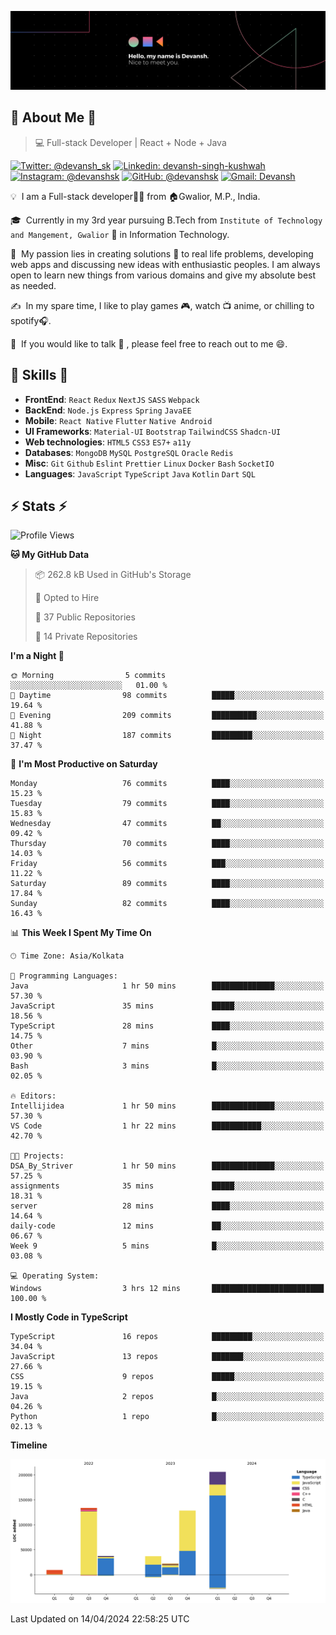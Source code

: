 ![Banner](./Devansh%20Singh%20Banner.png)

## 👋 About Me 👋

> 💻 Full-stack Developer | React + Node + Java

[![Twitter: @devansh_sk](https://img.shields.io/twitter/follow/devansh_sk?style=social)](https://twitter.com/devansh_sk)
[![Linkedin: devansh-singh-kushwah](https://img.shields.io/badge/-Devansh%20Singh%20Kushwah-blue?style=flat-square&logo=Linkedin&logoColor=white&link=https://www.linkedin.com/in/devanshsk/)](https://www.linkedin.com/in/devanshsk/)
[![Instagram: @devanshsk](https://img.shields.io/badge/-devanshsk-E4405F?style=flat-square&logo=instagram&logoColor=white)](https://instagram.com/devanshsk)
[![GitHub: @devanshsk](https://img.shields.io/github/followers/devanshsk?label=follow&style=social)](https://github.com/devanshsk)
[![Gmail: Devansh](https://img.shields.io/badge/Gmail-D14836?style=flat-square&logo=gmail&logoColor=white)](mailto:work.devanshsk@gmail.com)

💡 &nbsp;I am a Full-stack developer🧑‍💻 from 🏠Gwalior, M.P., India.

🎓 &nbsp;Currently in my 3rd year pursuing B.Tech from `Institute of Technology and Mangement, Gwalior` 🏫 in Information Technology.

🌱 &nbsp;My passion lies in creating solutions 🚩 to real life problems, developing web apps and discussing new ideas with enthusiastic peoples.
I am always open to learn new things from various domains and give my absolute best as needed.

✍️ &nbsp;In my spare time, I like to play games 🎮, watch 📺 anime, or chilling to spotify🎧.

💬 &nbsp;If you would like to talk 👋 , please feel free to reach out to me 😄.

##  🎉 Skills  🎉
- **FrontEnd**: `React` `Redux` `NextJS` `SASS` `Webpack`
- **BackEnd**: `Node.js` `Express` `Spring` `JavaEE`
- **Mobile**: `React Native` `Flutter` `Native Android`
- **UI Frameworks**: `Material-UI` `Bootstrap` `TailwindCSS` `Shadcn-UI`
- **Web technologies**: `HTML5` `CSS3` `ES7+` `a11y`
- **Databases**: `MongoDB` `MySQL` `PostgreSQL` `Oracle` `Redis`
- **Misc**: `Git` `Github` `Eslint` `Prettier` `Linux` `Docker` `Bash` `SocketIO`
- **Languages**: `JavaScript` `TypeScript` `Java` `Kotlin` `Dart` `SQL`

## ⚡ Stats ⚡
<!--START_SECTION:waka-->
![Profile Views](http://img.shields.io/badge/Profile%20Views-7-blue)

**🐱 My GitHub Data** 

> 📦 262.8 kB Used in GitHub's Storage 
 > 
> 💼 Opted to Hire
 > 
> 📜 37 Public Repositories 
 > 
> 🔑 14 Private Repositories 
 > 
**I'm a Night 🦉** 

```text
🌞 Morning                5 commits           ░░░░░░░░░░░░░░░░░░░░░░░░░   01.00 % 
🌆 Daytime                98 commits          █████░░░░░░░░░░░░░░░░░░░░   19.64 % 
🌃 Evening                209 commits         ██████████░░░░░░░░░░░░░░░   41.88 % 
🌙 Night                  187 commits         █████████░░░░░░░░░░░░░░░░   37.47 % 
```
📅 **I'm Most Productive on Saturday** 

```text
Monday                   76 commits          ████░░░░░░░░░░░░░░░░░░░░░   15.23 % 
Tuesday                  79 commits          ████░░░░░░░░░░░░░░░░░░░░░   15.83 % 
Wednesday                47 commits          ██░░░░░░░░░░░░░░░░░░░░░░░   09.42 % 
Thursday                 70 commits          ████░░░░░░░░░░░░░░░░░░░░░   14.03 % 
Friday                   56 commits          ███░░░░░░░░░░░░░░░░░░░░░░   11.22 % 
Saturday                 89 commits          ████░░░░░░░░░░░░░░░░░░░░░   17.84 % 
Sunday                   82 commits          ████░░░░░░░░░░░░░░░░░░░░░   16.43 % 
```


📊 **This Week I Spent My Time On** 

```text
🕑︎ Time Zone: Asia/Kolkata

💬 Programming Languages: 
Java                     1 hr 50 mins        ██████████████░░░░░░░░░░░   57.30 % 
JavaScript               35 mins             █████░░░░░░░░░░░░░░░░░░░░   18.56 % 
TypeScript               28 mins             ████░░░░░░░░░░░░░░░░░░░░░   14.75 % 
Other                    7 mins              █░░░░░░░░░░░░░░░░░░░░░░░░   03.90 % 
Bash                     3 mins              █░░░░░░░░░░░░░░░░░░░░░░░░   02.05 % 

🔥 Editors: 
Intellijidea             1 hr 50 mins        ██████████████░░░░░░░░░░░   57.30 % 
VS Code                  1 hr 22 mins        ███████████░░░░░░░░░░░░░░   42.70 % 

🐱‍💻 Projects: 
DSA_By_Striver           1 hr 50 mins        ██████████████░░░░░░░░░░░   57.25 % 
assignments              35 mins             █████░░░░░░░░░░░░░░░░░░░░   18.31 % 
server                   28 mins             ████░░░░░░░░░░░░░░░░░░░░░   14.64 % 
daily-code               12 mins             ██░░░░░░░░░░░░░░░░░░░░░░░   06.67 % 
Week 9                   5 mins              █░░░░░░░░░░░░░░░░░░░░░░░░   03.08 % 

💻 Operating System: 
Windows                  3 hrs 12 mins       █████████████████████████   100.00 % 
```

**I Mostly Code in TypeScript** 

```text
TypeScript               16 repos            █████████░░░░░░░░░░░░░░░░   34.04 % 
JavaScript               13 repos            ███████░░░░░░░░░░░░░░░░░░   27.66 % 
CSS                      9 repos             █████░░░░░░░░░░░░░░░░░░░░   19.15 % 
Java                     2 repos             █░░░░░░░░░░░░░░░░░░░░░░░░   04.26 % 
Python                   1 repo              █░░░░░░░░░░░░░░░░░░░░░░░░   02.13 % 
```



**Timeline**

![Lines of Code chart](https://raw.githubusercontent.com/DevanshSK/DevanshSK/main/assets/bar_graph.png)


 Last Updated on 14/04/2024 22:58:25 UTC
<!--END_SECTION:waka-->
